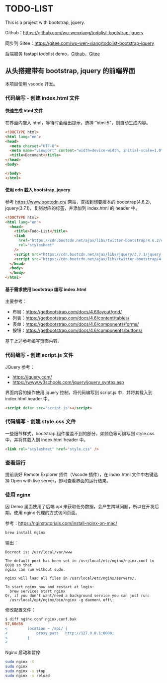 # TODO-LIST

This is a project with bootstrap, jquery.

Github：<https://github.com/wu-wenxiang/todolist-bootstrap-jquery>

同步到 Gitee：<https://gitee.com/wu-wen-xiang/todolist-bootstrap-jquery>

后端服务 fastapi todolist demo，[Github](https://github.com/wu-wenxiang/fastapi-todo-list-demo)，[Gitee](https://gitee.com/wu-wen-xiang/fastapi-todo-list-demo)

## 从头搭建带有 bootstrap, jquery 的前端界面

本项目使用 vscode 开发。

### 代码编写 - 创建 index.html 文件

#### 快速生成 html 文件

在界面内敲入 html，等待时会给出提示，选择 “html:5”，则自动生成内容。

```html
<!DOCTYPE html>
<html lang="en">
<head>
  <meta charset="UTF-8">
  <meta name="viewport" content="width=device-width, initial-scale=1.0">
  <title>Document</title>
</head>
<body>

</body>
</html>
```

#### 使用 cdn 载入 bootstrap, jquery

参考 https://www.bootcdn.cn/ 网站，查找到想要版本的 bootstrap(4.6.2), jquery(3.7.1)，复制对应的标签，并添加到 index.html 的 header 中。

```html
<!DOCTYPE html>
<html lang="en">
  <head>
    <title>Todo-List</title>
    <link
      href="https://cdn.bootcdn.net/ajax/libs/twitter-bootstrap/4.6.2/css/bootstrap.css"
      rel="stylesheet"
    />
    <script src="https://cdn.bootcdn.net/ajax/libs/jquery/3.7.1/jquery.min.js"></script>
    <script src="https://cdn.bootcdn.net/ajax/libs/twitter-bootstrap/4.6.2/js/bootstrap.bundle.min.js"></script>
  </head>
  <body>
  </body>
</html>
```

#### 基于需求使用 bootstrap 编写 index.html

主要参考：

+ 布局：https://getbootstrap.com/docs/4.6/layout/grid/
+ 列表：https://getbootstrap.com/docs/4.6/content/tables/
+ 表单：https://getbootstrap.com/docs/4.6/components/forms/
+ 按钮：https://getbootstrap.com/docs/4.6/components/buttons/

基于上述参考编写页面内容。

### 代码编写 - 创建 script.js 文件

JQuery 参考：

- <https://jquery.com/>
- <https://www.w3schools.com/jquery/jquery_syntax.asp>

界面内容的操作使用 jquery 控制，将代码编写到 script.js 中，并将其载入到 index.html header 中。

```html
<script defer src="script.js"></script>
```

### 代码编写 - 创建 style.css 文件

一些细节样式，bootstrap 组件覆盖不到的部分，如颜色等可编写到 style.css 中，并将其载入到 index.html header 中。

```html
<link rel="stylesheet" href="style.css" />
```

### 查看运行

提前装好 Remote Explorer 插件（Vscode 插件），在 index.html 文件中右键选择 Open with live server，即可查看界面的运行结果。

### 使用 nginx

因 Demo 里面使用了后端 api 来获取任务数据，会产生跨域问题，所以在开发后期，使用 nginx 代理的方式访问页面。

参考：<https://nginxtutorials.com/install-nginx-on-mac/>

```bash
brew install nginx
```

输出：

```
Docroot is: /usr/local/var/www

The default port has been set in /usr/local/etc/nginx/nginx.conf to 8080 so that
nginx can run without sudo.

nginx will load all files in /usr/local/etc/nginx/servers/.

To start nginx now and restart at login:
  brew services start nginx
Or, if you don't want/need a background service you can just run:
  /usr/local/opt/nginx/bin/nginx -g daemon\ off\;
```

修改配置文件：

```diff
$ diff nginx.conf nginx.conf.bak
57,60d56
<         location ~ /api/ {
<             proxy_pass   http://127.0.0.1:8000;
<         }
<
```

Nginx 启动和暂停

```bash
sudo nginx -t
sudo nginx
sudo nginx -s stop
sudo nginx -s reload
```
